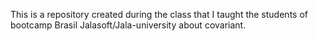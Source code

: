 This is a repository created during the class that I taught the students of bootcamp Brasil Jalasoft/Jala-university about covariant.
